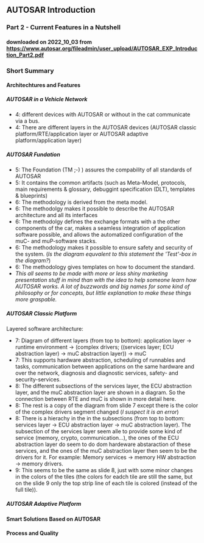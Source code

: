 ## AUTOSAR Introduction
### Part 2 - Current Features in a Nutshell
#### downloaded on 2022_10_03 from https://www.autosar.org/fileadmin/user_upload/AUTOSAR_EXP_Introduction_Part2.pdf

### Short Summary



#### Architechtures and Features

##### AUTOSAR in a Vehicle Network

  - 4: different devices with AUTOSAR or without in the cat communicate via a bus. 
  - 4: There are different layers in the AUTOSAR devices (AUTOSAR classic platform/RTE/application layer or AUTOSAR adaptive platform/application layer)

##### AUTOSAR Fundation

  - 5: The Foundation (TM ;-) ) assures the compability of all standards of AUTOSAR
  - 5: It contains the common artifacts (such as Meta-Model, protocols, main requirements & glossary, debuggint specification (DLT), templates & blueprints)
  - 6: The methodology is derived from the meta model.
  - 6: The methodolgy makes it possible to describe the AUTOSAR architecture and all its interfaces
  - 6: The methodolgy defines the exchange formats with a the other components of the car, makes a seamless integration of application software possible, and allows the automatized configuration of the muC- and muP-software stacks. 
  - 6: The methodology makes it possible to ensure safety and security of the system. (*Is the diagram equvalent to this statement the 'Test'-box in the diagram?*)
  - 6: The methodology gives templates on how to document the standard.
  - *This all seems to be made with more or less shiny marketing presentation stuff in mind than with the idea to help someone learn how AUTOSAR works. A lot of buzzwords and big names for some kind of philosophy or for concepts, but little explanation to make these things more graspable.*

##### AUTOSAR Classic Platform

Layered software architecture:
  - 7: Diagram of different layers (from top to bottom): application layer -> runtime environment -> (complex drivers; ((services layer; ECU abstraction layer) -> muC abstraction layer)) -> muC
  - 7: This supports hardware abstraction, scheduling of runnables and tasks, communication between applications on the same hardware and over the network, diagnosis and diagnostic services, safety- and security-services.
  - 8: The different subsections of the services layer, the ECU abstraction layer, and the muC abstraction layer are shown in a diagram. So the connection between RTE and muC is shown in more detail here.
  - 8: The rest is a copy of the diagram from slide 7 except there is the color of the complex drivers segment changed (*I suspect it is an error*)
  - 8: There is a hierachy in the in the subsections (from top to bottom: services layer -> ECU abstraction layer -> muC abstraction layer). The subsection of the services layer seem alle to provide some kind of service (memory, crypto, communication...), the ones of the ECU abstraction layer do seem to do dom hardeware abstaraction of these services, and the ones of the muC abstraction layer then seem to be the drivers for it. For example: Memory services -> memory HW abstraction -> memory drivers.
  - 9: This seems to be the same as slide 8, just with some minor changes in the colors of the tiles (the colors for eadch tile are still the same, but on the slide 9 only the top strip line of each tile is colored (instead of the full tile)).

##### AUTOSAR Adaptive Platform


  
#### Smart Solutions Based on AUTOSAR



#### Process and Quality 

